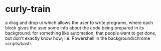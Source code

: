# curly-train
a drag and drop ui which allows the user to write programs, where each block gives the user some info about the code being prepared in its background. for something like automation, that people want to get done, but don't exactly know how; i.e. Powershell in the background/chrome scripts/bash.
